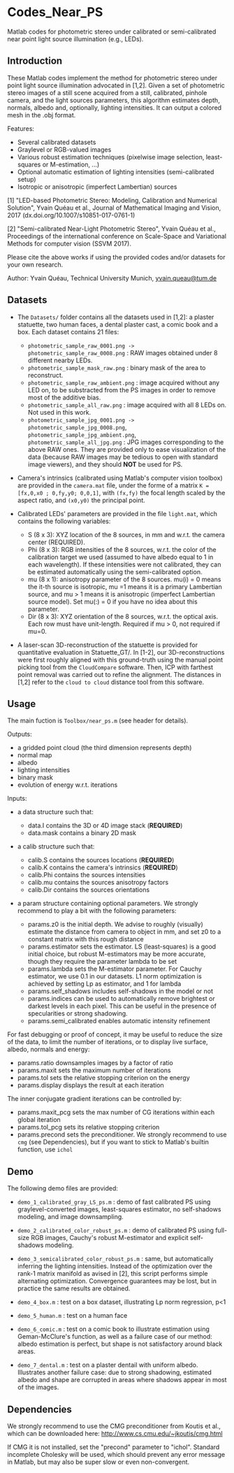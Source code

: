 # Codes_Near_PS
Matlab codes for photometric stereo under calibrated or semi-calibrated near point light source illumination (e.g., LEDs).

## Introduction

These Matlab codes implement the method for photometric stereo under point light source illumination advocated in [1,2]. Given a set of photometric stereo images of a still scene acquired from a still, calibrated, pinhole camera, and the light sources parameters, this algorithm estimates depth, normals, albedo and, optionally, lighting intensities. It can output a colored mesh in the .obj format. 

Features:
- Several calibrated datasets
- Graylevel or RGB-valued images
- Various robust estimation techniques (pixelwise image selection, least-squares or M-estimation, ...)
- Optional automatic estimation of lighting intensities (semi-calibrated setup)
- Isotropic or anisotropic (imperfect Lambertian) sources

[1] "LED-based Photometric Stereo: Modeling, Calibration and Numerical Solution", Yvain Quéau et al., Journal of Mathematical Imaging and Vision, 2017 (dx.doi.org/10.1007/s10851-017-0761-1) 

[2] "Semi-calibrated Near-Light Photometric Stereo", Yvain Quéau et al., Proceedings of the international conference on Scale-Space and Variational Methods for computer vision (SSVM 2017). 

Please cite the above works if using the provided codes and/or datasets for your own research. 

Author: Yvain Quéau, Technical University Munich, yvain.queau@tum.de

## Datasets

- The `Datasets/` folder contains all the datasets used in [1,2]: a plaster statuette, two human faces, a dental plaster cast, a comic book and a box. Each dataset contains 21 files:
  * `photometric_sample_raw_0001.png -> photometric_sample_raw_0008.png`  : RAW images obtained under 8 different nearby LEDs.
  * `photometric_sample_mask_raw.png` : binary mask of the area to reconstruct.
  * `photometric_sample_raw_ambient.png` : image acquired without any LED on, to be substracted from the PS images in order to remove most of the additive bias.
  * `photometric_sample_all_raw.png` : image acquired with all 8 LEDs on. Not used in this work.
  * `photometric_sample_jpg_0001.png -> photometric_sample_jpg_0008.png`, `photometric_sample_jpg_ambient.png`, `photometric_sample_all_jpg.png` : JPG images corresponding to the above RAW ones. They are provided only to ease visualization of the data (because RAW images may be tedious to open with standard image viewers), and they should **NOT** be used for PS.

- Camera's intrinsics (calibrated using Matlab's computer vision toolbox) are provided in the `camera.mat` file, under the forme of a matrix `K = [fx,0,x0 ; 0,fy,y0; 0,0,1]`, with `(fx,fy)` the focal length scaled by the aspect ratio, and `(x0,y0)` the principal point.

- Calibrated LEDs' parameters are provided in the file `light.mat`, which contains the following variables:
  * S (8 x 3): XYZ location of the 8 sources, in mm and w.r.t. the camera center (REQUIRED). 
  * Phi (8 x 3): RGB intensities of the 8 sources, w.r.t. the color of the calibration target we used (assumed to have albedo equal to 1 in each wavelength). If these intensities were not calibrated, they can be estimated automatically using the semi-calibrated option.
  * mu (8 x 1): anisotropy parameter of the 8 sources. mu(i) = 0 means the it-th source is isotropic, mu =1 means it is a primary Lambertian source, and mu > 1 means it is anisotropic (imperfect Lambertian source model).  Set mu(:) = 0 if you have no idea about this parameter.
  * Dir (8 x 3): XYZ orientation of the 8 sources, w.r.t. the optical axis. Each row must have unit-length. Required if mu > 0, not required if mu=0.

- A laser-scan 3D-reconstruction of the statuette is provided for quantitative evaluation in Statuette_GT/. In [1-2], our 3D-reconstructions were first roughly aligned with this ground-truth using the manual point picking tool from the `CloudCompare` software. Then, ICP with farthest point removal was carried out to refine the alignment. The distances in [1,2] refer to the `cloud to cloud` distance tool from this software. 

## Usage

The main fuction is `Toolbox/near_ps.m` (see header for details).

Outputs:
- a gridded point cloud (the third dimension represents depth)
- normal map
- albedo
- lighting intensities
- binary mask
- evolution of energy w.r.t. iterations 

Inputs: 

- a data structure such that:
  * data.I contains the 3D or 4D image stack (**REQUIRED**)
  * data.mask contains a binary 2D mask 

- a calib structure such that:
  * calib.S contains the sources locations (**REQUIRED**)
  * calib.K contains the camera's intrinsics (**REQUIRED**)
  * calib.Phi contains the sources intensities
  * calib.mu contains the sources anisotropy factors
  * calib.Dir contains the sources orientations

- a param structure containing optional parameters. We strongly recommend to play a bit with the following parameters:
  * params.z0 is the initial depth. We advise to roughly (visually) estimate the distance from camera to object in mm, and set z0 to a constant matrix with this rough distance 
  * params.estimator sets the estimator. LS (least-squares) is a good initial choice, but robust M-estimators may be more accurate, though they require the parameter lambda to be set
  * params.lambda sets the M-estimator parameter. For Cauchy estimator, we use 0.1 in our datasets. L1 norm optimization is achieved by setting Lp as estimator, and 1 for lambda
  * params.self_shadows includes self-shadows in  the model or not
  * params.indices can be used to automatically remove brightest or darkest levels in each pixel. This can be useful in the presence of specularities or strong shadowing. 
  * params.semi_calibrated enables automatic intensity refinement

For fast debugging or proof of concept, it may be useful to reduce the size of the data, to limit the number of iterations, or to display live surface, albedo, normals and energy:
  * params.ratio downsamples images by a factor of ratio
  * params.maxit sets the maximum number of iterations
  * params.tol sets the relative stopping criterion on the energy
  * params.display displays the result at each iteration

The inner conjugate gradient iterations can be controlled by:
  * params.maxit_pcg sets the max number of CG iterations within each global iteration
  * params.tol_pcg sets its relative stopping criterion
  * params.precond sets the preconditioner. We strongly recommend to use `cmg` (see Dependencies), but if you want to stick to Matlab's builtin function, use `ichol`


## Demo

The following demo files are provided: 

- `demo_1_calibrated_gray_LS_ps.m` : demo of fast calibrated PS using graylevel-converted images, least-squares estimator, no self-shadows modeling, and image downsampling. 

- `demo_2_calibrated_color_robust_ps.m` : demo of calibrated PS using full-size RGB images, Cauchy's robust M-estimator and explicit self-shadows modeling. 

- `demo_3_semicalibrated_color_robust_ps.m` : same, but automatically inferring the lighting intensities. Instead of the optimization over the rank-1 matrix manifold as avised in [2], this script performs simple alternating optimization. Convergence guarantees may be lost, but in practice the same results are obtained. 

- `demo_4_box.m` : test on a box dataset, illustrating Lp norm regression, p<1

- `demo_5_human.m` : test on a human face

- `demo_6_comic.m` : test on a comic book to illustrate estimation using Geman-McClure's function, as well as a failure case of our method: albedo estimation is perfect, but shape is not satisfactory around black areas.

- `demo_7_dental.m` : test on a plaster dentail with uniform albedo. Illustrates another failure case: due to strong shadowing, estimated albedo and shape are corrupted in areas where shadows appear in most of the images. 
 

## Dependencies

We strongly recommend to use the CMG preconditioner from Koutis et al., which can be downloaded here: 
http://www.cs.cmu.edu/~jkoutis/cmg.html

If CMG it is not installed, set the "precond" parameter to "ichol". Standard incomplete Cholesky will be used, which should prevent any error message in Matlab, but may also be super slow or even non-convergent. 





